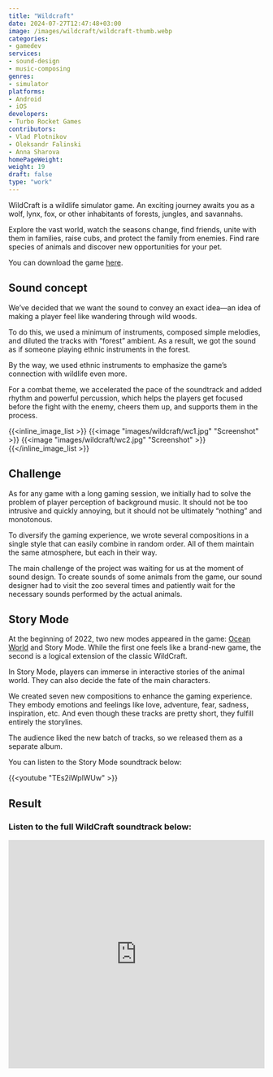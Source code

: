 ```yaml
---
title: "Wildcraft"
date: 2024-07-27T12:47:48+03:00
image: /images/wildcraft/wildcraft-thumb.webp
categories:
- gamedev
services:
- sound-design
- music-composing
genres:
- simulator
platforms:
- Android
- iOS
developers:
- Turbo Rocket Games
contributors:
- Vlad Plotnikov
- Oleksandr Falinski
- Anna Sharova
homePageWeight:
weight: 19
draft: false
type: "work"
---
```


WildCraft is a wildlife simulator game. An exciting journey awaits you as a wolf, lynx, fox, or other inhabitants of forests, jungles, and savannahs.

Explore the vast world, watch the seasons change, find friends, unite with them in families, raise cubs, and protect the family from enemies. Find rare species of animals and discover new opportunities for your pet.

You can download the game [here](https://play.google.com/store/apps/details?id=com.turborocketgames.wildcraft).

## Sound concept

We’ve decided that we want the sound to convey an exact idea—an idea of making a player feel like wandering through wild woods.

To do this, we used a minimum of instruments, composed simple melodies, and diluted the tracks with “forest” ambient. As a result, we got the sound as if someone playing ethnic instruments in the forest.

By the way, we used ethnic instruments to emphasize the game’s connection with wildlife even more.

For a combat theme, we accelerated the pace of the soundtrack and added rhythm and powerful percussion, which helps the players get focused before the fight with the enemy, cheers them up, and supports them in the process.

{{<inline_image_list >}}
{{<image "images/wildcraft/wc1.jpg" "Screenshot"  >}}
{{<image "images/wildcraft/wc2.jpg" "Screenshot"  >}}
{{</inline_image_list >}}

## Challenge

As for any game with a long gaming session, we initially had to solve the problem of player perception of background music. It should not be too intrusive and quickly annoying, but it should not be ultimately “nothing” and monotonous.

To diversify the gaming experience, we wrote several compositions in a single style that can easily combine in random order. All of them maintain the same atmosphere, but each in their way. 

The main challenge of the project was waiting for us at the moment of sound design. To create sounds of some animals from the game, our sound designer had to visit the zoo several times and patiently wait for the necessary sounds performed by the actual animals.

## Story Mode

At the beginning of 2022, two new modes appeared in the game: [Ocean World](/en/works/wildcraft-ocean-world) and Story Mode. While the first one feels like a brand-new game, the second is a logical extension of the classic WildCraft.

In Story Mode, players can immerse in interactive stories of the animal world. They can also decide the fate of the main characters.

We created seven new compositions to enhance the gaming experience. They embody emotions and feelings like love, adventure, fear, sadness, inspiration, etc. And even though these tracks are pretty short, they fulfill entirely the storylines.

The audience liked the new batch of tracks, so we released them as a separate album.

You can listen to the Story Mode soundtrack below:

{{<youtube "TEs2iWplWUw" >}}

## Result

### Listen to the full WildCraft soundtrack below:

<iframe loading="lazy" width="100%" height="450" scrolling="no" frameborder="no" allow="autoplay" src="https://w.soundcloud.com/player/?url=https%3A//api.soundcloud.com/playlists/437708517&amp;color=%23ff5500&amp;auto_play=false&amp;hide_related=false&amp;show_comments=true&amp;show_user=true&amp;show_reposts=false&amp;show_teaser=true"></iframe>
